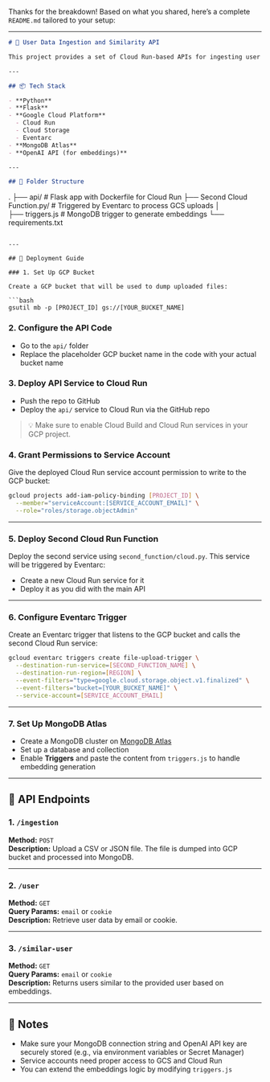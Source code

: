 Thanks for the breakdown! Based on what you shared, here’s a complete `README.md` tailored to your setup:

---

```markdown
# 🚀 User Data Ingestion and Similarity API

This project provides a set of Cloud Run-based APIs for ingesting user data, retrieving user information, and finding similar users using vector embeddings.

---

## 📦 Tech Stack

- **Python**
- **Flask**
- **Google Cloud Platform**
  - Cloud Run
  - Cloud Storage
  - Eventarc
- **MongoDB Atlas**
- **OpenAI API (for embeddings)**

---

## 🧱 Folder Structure

```
.
├── api/                    # Flask app with Dockerfile for Cloud Run
├── Second Cloud Function.py/    # Triggered by Eventarc to process GCS uploads
│            
├── triggers.js            # MongoDB trigger to generate embeddings
└── requirements.txt
```

---

## 🚀 Deployment Guide

### 1. Set Up GCP Bucket

Create a GCP bucket that will be used to dump uploaded files:

```bash
gsutil mb -p [PROJECT_ID] gs://[YOUR_BUCKET_NAME]
```

### 2. Configure the API Code

- Go to the `api/` folder
- Replace the placeholder GCP bucket name in the code with your actual bucket name

### 3. Deploy API Service to Cloud Run

- Push the repo to GitHub
- Deploy the `api/` service to Cloud Run via the GitHub repo

> 💡 Make sure to enable Cloud Build and Cloud Run services in your GCP project.

### 4. Grant Permissions to Service Account

Give the deployed Cloud Run service account permission to write to the GCP bucket:

```bash
gcloud projects add-iam-policy-binding [PROJECT_ID] \
  --member="serviceAccount:[SERVICE_ACCOUNT_EMAIL]" \
  --role="roles/storage.objectAdmin"
```

---

### 5. Deploy Second Cloud Run Function

Deploy the second service using `second_function/cloud.py`. This service will be triggered by Eventarc:

- Create a new Cloud Run service for it
- Deploy it as you did with the main API

---

### 6. Configure Eventarc Trigger

Create an Eventarc trigger that listens to the GCP bucket and calls the second Cloud Run service:

```bash
gcloud eventarc triggers create file-upload-trigger \
  --destination-run-service=[SECOND_FUNCTION_NAME] \
  --destination-run-region=[REGION] \
  --event-filters="type=google.cloud.storage.object.v1.finalized" \
  --event-filters="bucket=[YOUR_BUCKET_NAME]" \
  --service-account=[SERVICE_ACCOUNT_EMAIL]
```

---

### 7. Set Up MongoDB Atlas

- Create a MongoDB cluster on [MongoDB Atlas](https://www.mongodb.com/cloud/atlas)
- Set up a database and collection
- Enable **Triggers** and paste the content from `triggers.js` to handle embedding generation

---

## 🔌 API Endpoints

### 1. `/ingestion`

**Method:** `POST`  
**Description:** Upload a CSV or JSON file. The file is dumped into GCP bucket and processed into MongoDB.



---

### 2. `/user`

**Method:** `GET`  
**Query Params:** `email` or `cookie`  
**Description:** Retrieve user data by email or cookie.


---

### 3. `/similar-user`

**Method:** `GET`  
**Query Params:** `email` or `cookie`  
**Description:** Returns users similar to the provided user based on embeddings.

---



## 📝 Notes

- Make sure your MongoDB connection string and OpenAI API key are securely stored (e.g., via environment variables or Secret Manager)
- Service accounts need proper access to GCS and Cloud Run
- You can extend the embeddings logic by modifying `triggers.js`
